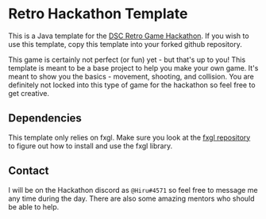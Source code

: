 # Retro Hackathon Template

This is a Java template for the [DSC Retro Game Hackathon](https://github.com/Developer-Student-Club-UoA/RetroGameHackathon).
If you wish to use this template, copy this template into your forked github repository.

This game is certainly not perfect (or fun) yet - but that's up to you!
This template is meant to be a base project to help you make your own game.
It's meant to show you the basics - movement, shooting, and collision.
You are definitely not locked into this type of game for the hackathon so feel free to get creative.

## Dependencies

This template only relies on fxgl.
Make sure you look at the [fxgl repository](https://github.com/AlmasB/FXGL) to figure out how to install and use the fxgl library.

## Contact

I will be on the Hackathon discord as `@Hiru#4571`
so feel free to message me any time during the day.
There are also some amazing mentors who should be able to help.
